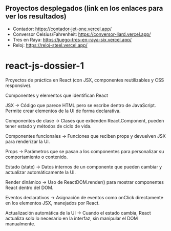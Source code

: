 
## Proyectos desplegados (link en los enlaces para ver los resultados)
- Contador: https://contador-jet-one.vercel.app/
- Conversor Celsius/Fahrenheit: https://conversor-liard.vercel.app/
- Tres en Raya: https://juego-tres-en-raya-six.vercel.app/
- Reloj: https://reloj-steel.vercel.app/

# react-js-dossier-1

Proyectos de práctica en React (con JSX, componentes reutilizables y CSS responsive).

Componentes y elementos que identifican React

JSX → Código que parece HTML pero se escribe dentro de JavaScript. Permite crear elementos de la UI de forma declarativa.

Componentes de clase → Clases que extienden React.Component, pueden tener estado y métodos de ciclo de vida.

Componentes funcionales → Funciones que reciben props y devuelven JSX para renderizar la UI.

Props → Parámetros que se pasan a los componentes para personalizar su comportamiento o contenido.

Estado (state) → Datos internos de un componente que pueden cambiar y actualizar automáticamente la UI.

Render dinámico → Uso de ReactDOM.render() para mostrar componentes React dentro del DOM.

Eventos declarativos → Asignación de eventos como onClick directamente en los elementos JSX, manejados por React.

Actualización automática de la UI → Cuando el estado cambia, React actualiza solo lo necesario en la interfaz, sin manipular el DOM manualmente.
